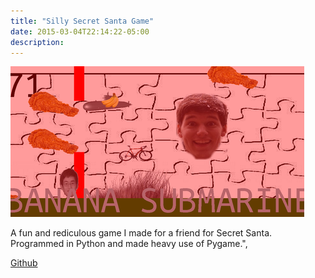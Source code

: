 ```yaml
---
title: "Silly Secret Santa Game"
date: 2015-03-04T22:14:22-05:00
description: 
---
```


![game](/images/silly_secret_santa_game/silly_game.png)

A fun and rediculous game I made for a friend for Secret Santa. Programmed in Python and made heavy use of Pygame.",

[Github](https://github.com/byronwasti/SillyGame)
